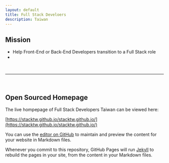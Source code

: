 ```yaml
---
layout: default
title: Full Stack Develoers
description: Taiwan
---
```



## Mission

* Help Front-End or Back-End Developers transition to a Full Stack role
* 

<br>

---

<br>

## Open Sourced Homepage

The live hompepage of Full Stack Developers Taiwan can be viewed here:

[https://stacktw.github.io/stacktw.github.io/](https://stacktw.github.io/stacktw.github.io/)

You can use the [editor on GitHub](https://github.com/stacktw/stacktw.github.io/edit/master/README.md) to maintain and preview the content for your website in Markdown files.

Whenever you commit to this repository, GitHub Pages will run [Jekyll](https://jekyllrb.com/) to rebuild the pages in your site, from the content in your Markdown files.
